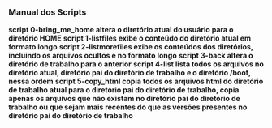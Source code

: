 ### Manual dos Scripts ###
**script 0-bring_me_home altera o diretório atual do usuário para o diretório HOME**
**script 1-listfiles exibe o conteúdo do diretório atual em formato longo**
**script 2-listmorefiles exibe os conteúdos dos diretórios, incluindo os arquivos ocultos e no formato longo**
**script 3-back altera o diretório de trabalho para o anterior**
**script 4-list lista todos os arquivos no diretório atual, diretório pai do diretório de trabalho e o diretório /boot, nessa ordem**
**script 5-copy_html copia todos os arquivos html do diretório de trabalho atual para o diretório pai do diretório de trabalho, copia apenas os arquivos que não existam no diretório pai do diretório de trabalho ou que sejam mais recentes do que as versões presentes no diretório pai do diretório de trabalho**
